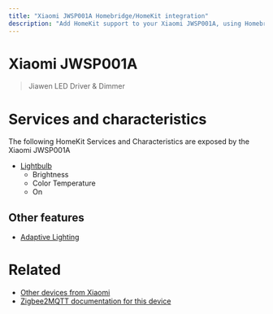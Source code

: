 ```yaml
---
title: "Xiaomi JWSP001A Homebridge/HomeKit integration"
description: "Add HomeKit support to your Xiaomi JWSP001A, using Homebridge, Zigbee2MQTT and homebridge-z2m."
---
```

<!---
This file has been GENERATED using src/docgen/docgen.ts
DO NOT EDIT THIS FILE MANUALLY!
-->
# Xiaomi JWSP001A
> Jiawen LED Driver & Dimmer


# Services and characteristics
The following HomeKit Services and Characteristics are exposed by
the Xiaomi JWSP001A

* [Lightbulb](../../light.md)
  * Brightness
  * Color Temperature
  * On


## Other features
* [Adaptive Lighting](../../light.md)


# Related
* [Other devices from Xiaomi](../index.md#xiaomi)
* [Zigbee2MQTT documentation for this device](https://www.zigbee2mqtt.io/devices/JWSP001A.html)